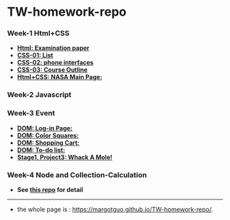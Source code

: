 # TW-homework-repo

### Week-1 Html+CSS

* [**Html: Examination paper**](https://margotguo.github.io/Task-Week1-Basic-html/)
* [**CSS-01: List**](https://margotguo.github.io/Task-Week1-Basic-CSS/)
* [**CSS-02: phone interfaces**](https://margotguo.github.io/Task-Week1-CSS2/)
* [**CSS-03: Course Outline**](https://margotguo.github.io/TW-homework-repo/Week1-html-CSS/CSS03-course-outline/course-outline.html)
* [**Html+CSS: NASA Main Page:**](https://margotguo.github.io/tw-stage-1-project-1-2019-11-29-9-25-26-395/)

### Week-2 Javascript

### Week-3 Event

* [**DOM: Log-in Page:**](https://margotguo.github.io/TW-homework-repo/Week3-Functions-and-events/02-DOM01/q1-log-in/login.html)
* [**DOM: Color Squares:**](https://margotguo.github.io/TW-homework-repo/Week3-Functions-and-events/02-DOM01/q2-div-change-color/color-square.html)
* [**DOM: Shopping Cart:**](https://margotguo.github.io/TW-homework-repo/Week3-Functions-and-events/03-DOM02-shopping-cart/shoppingCart.html)
* [**DOM: To-do list:**](https://margotguo.github.io/TW-homework-repo/Week3-Functions-and-events/05-to-do-List/listIndex.html)
* [**Stage1, Project3: Whack A Mole!**](https://margotguo.github.io/TW-homework-repo/Week3-Functions-and-events/06-whack-a-mole/whack-a-mole.html)

### Week-4 Node and Collection-Calculation

* **See [this repo](https://github.com/MargotGuo/collection-calculate-camp) for detail**

------
* the whole page is : https://margotguo.github.io/TW-homework-repo/.

